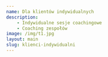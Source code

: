 ```yaml
---
name: Dla klientów indywidualnych
description:
    - Indywidualne sesje coachingowe
    - Coaching zespołów
image: /img/t1.jpg
layout: main
slug: klienci-indywidualni
---
```

